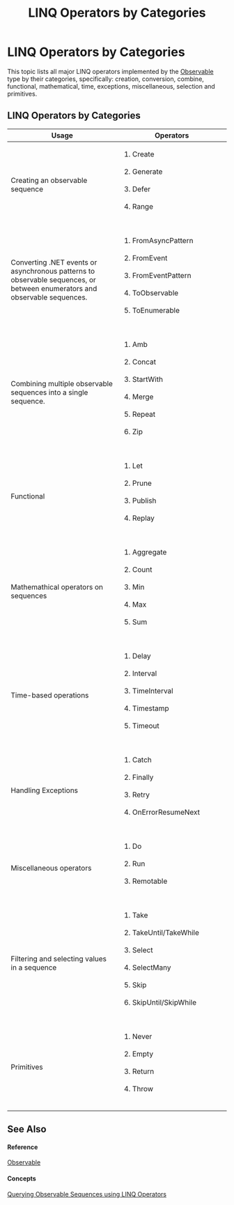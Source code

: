 ﻿---
title: LINQ Operators by Categories
TOCTitle: LINQ Operators by Categories
ms:assetid: 0e28f076-f133-4ff6-97dc-b96431abf122
ms:mtpsurl: https://msdn.microsoft.com/en-us/library/Hh242961(v=VS.103)
ms:contentKeyID: 36068259
ms.date: 06/10/2011
mtps_version: v=VS.103
---

# LINQ Operators by Categories

This topic lists all major LINQ operators implemented by the [Observable](hh244252\(v=vs.103\).md) type by their categories, specifically: creation, conversion, combine, functional, mathematical, time, exceptions, miscellaneous, selection and primitives.

## LINQ Operators by Categories


<table>
<colgroup>
<col style="width: 50%" />
<col style="width: 50%" />
</colgroup>
<thead>
<tr class="header">
<th>Usage</th>
<th>Operators</th>
</tr>
</thead>
<tbody>
<tr class="odd">
<td><p>Creating an observable sequence</p></td>
<td><ol>
<li>Create<br />
<br />
</li>
<li>Generate<br />
<br />
</li>
<li>Defer<br />
<br />
</li>
<li>Range<br />
<br />
</li>
</ol></td>
</tr>
<tr class="even">
<td><p>Converting .NET events or asynchronous patterns to observable sequences, or between enumerators and observable sequences.</p></td>
<td><ol>
<li>FromAsyncPattern<br />
<br />
</li>
<li>FromEvent<br />
<br />
</li>
<li>FromEventPattern<br />
<br />
</li>
<li>ToObservable<br />
<br />
</li>
<li>ToEnumerable<br />
<br />
</li>
</ol></td>
</tr>
<tr class="odd">
<td><p>Combining multiple observable sequences into a single sequence.</p></td>
<td><ol>
<li>Amb<br />
<br />
</li>
<li>Concat<br />
<br />
</li>
<li>StartWith<br />
<br />
</li>
<li>Merge<br />
<br />
</li>
<li>Repeat<br />
<br />
</li>
<li>Zip<br />
<br />
</li>
</ol></td>
</tr>
<tr class="even">
<td><p>Functional</p></td>
<td><ol>
<li>Let<br />
<br />
</li>
<li>Prune<br />
<br />
</li>
<li>Publish<br />
<br />
</li>
<li>Replay<br />
<br />
</li>
</ol></td>
</tr>
<tr class="odd">
<td><p>Mathemathical operators on sequences</p></td>
<td><ol>
<li>Aggregate<br />
<br />
</li>
<li>Count<br />
<br />
</li>
<li>Min<br />
<br />
</li>
<li>Max<br />
<br />
</li>
<li>Sum<br />
<br />
</li>
</ol></td>
</tr>
<tr class="even">
<td><p>Time-based operations</p></td>
<td><ol>
<li>Delay<br />
<br />
</li>
<li>Interval<br />
<br />
</li>
<li>TimeInterval<br />
<br />
</li>
<li>Timestamp<br />
<br />
</li>
<li>Timeout<br />
<br />
</li>
</ol></td>
</tr>
<tr class="odd">
<td><p>Handling Exceptions</p></td>
<td><ol>
<li>Catch<br />
<br />
</li>
<li>Finally<br />
<br />
</li>
<li>Retry<br />
<br />
</li>
<li>OnErrorResumeNext<br />
<br />
</li>
</ol></td>
</tr>
<tr class="even">
<td><p>Miscellaneous operators</p></td>
<td><ol>
<li>Do<br />
<br />
</li>
<li>Run<br />
<br />
</li>
<li>Remotable<br />
<br />
</li>
</ol></td>
</tr>
<tr class="odd">
<td><p>Filtering and selecting values in a sequence</p></td>
<td><ol>
<li>Take<br />
<br />
</li>
<li>TakeUntil/TakeWhile<br />
<br />
</li>
<li>Select<br />
<br />
</li>
<li>SelectMany<br />
<br />
</li>
<li>Skip<br />
<br />
</li>
<li>SkipUntil/SkipWhile<br />
<br />
</li>
</ol></td>
</tr>
<tr class="even">
<td><p>Primitives</p></td>
<td><ol>
<li>Never<br />
<br />
</li>
<li>Empty<br />
<br />
</li>
<li>Return<br />
<br />
</li>
<li>Throw<br />
<br />
</li>
</ol></td>
</tr>
</tbody>
</table>

## See Also

#### Reference

[Observable](hh244252\(v=vs.103\).md)  

#### Concepts

[Querying Observable Sequences using LINQ Operators](hh242983\(v=vs.103\).md)

